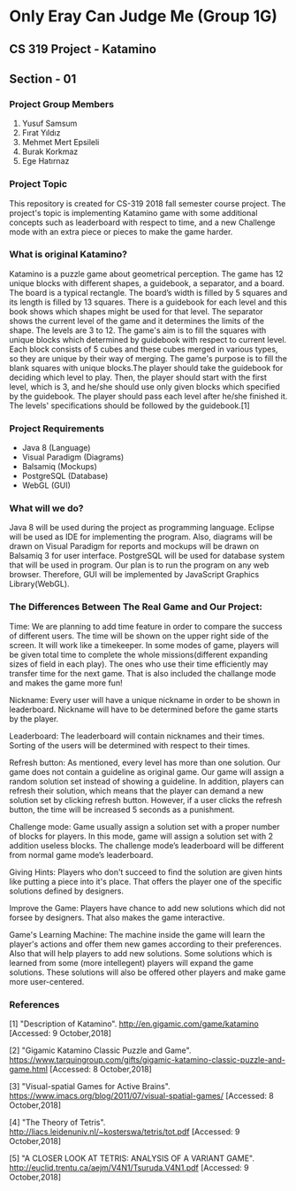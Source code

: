 # Only Eray Can Judge Me (Group 1G)
## CS 319 Project - Katamino
## Section - 01

### Project Group Members
1) Yusuf Samsum
2) Fırat Yıldız
3) Mehmet Mert Epsileli
4) Burak Korkmaz
5) Ege Hatırnaz

### Project Topic
This repository is created for CS-319 2018 fall semester course project. The project's topic is implementing Katamino game with some additional concepts such as leaderboard with respect to time, and a new Challenge mode with an extra piece or pieces to make the game harder.

### What is original Katamino?
Katamino is a puzzle game about geometrical perception. The game has 12 unique blocks with different shapes, a guidebook, a separator, and a board. The board is a typical rectangle. The board’s width is filled by 5 squares and its length is filled by 13 squares. There is a guidebook for each level and this book shows which shapes might be used for that level. The separator shows the current level of the game and it determines the limits of the shape. The levels are 3 to 12. The game's aim is to fill the squares with unique blocks which determined by guidebook with respect to current level. Each block consists of 5 cubes and these cubes merged in various types, so they are unique by their way of merging.
The game's purpose is to fill the blank squares with unique blocks.The player should take the guidebook for deciding which level to play. Then, the player should start with the first level, which is 3, and he/she should use only given blocks which specified by the guidebook. The player should pass each level after he/she finished it. The levels' specifications should be followed by the guidebook.[1]

### Project Requirements
* Java 8 (Language)
* Visual Paradigm (Diagrams)
* Balsamiq (Mockups)
* PostgreSQL (Database)
* WebGL (GUI)

### What will we do?
Java 8 will be used during the project as programming language. Eclipse will be used as IDE for implementing the program. Also, diagrams will be drawn on Visual Paradigm for reports and mockups will be drawn on Balsamiq 3 for user interface. PostgreSQL will be used for database system that will be used in program. Our plan is to run the program on any web browser. Therefore, GUI will be implemented by JavaScript Graphics Library(WebGL).  

### The Differences Between The Real Game and Our Project:
Time: We are planning to add time feature in order to compare the success of different users. The time will be shown on the upper right side of the screen. It will work like a timekeeper. In some modes of game, players will be given total time to complete the whole missions(different expanding sizes of field in each play). The ones who use their time efficiently may transfer time for the next game. That is also included the challange mode and makes the game more fun!

Nickname: Every user will have a unique nickname in order to be shown in leaderboard. Nickname will have to be determined before the game starts by the player. 

Leaderboard: The leaderboard will contain nicknames and their times. Sorting of the users will be determined with respect to their times.

Refresh button: As mentioned, every level has more than one solution. Our game does not contain a guideline as original game. Our game will assign a random solution set instead of showing a guideline. In addition, players can refresh their solution, which means that the player can demand a new solution set by clicking refresh button. However, if a user clicks the refresh button, the time will be increased 5 seconds as a punishment.

Challenge mode: Game usually assign a solution set with a proper number of blocks for players. In this mode, game will assign a solution set with 2 addition useless blocks. The challenge mode’s leaderboard will be different from normal game mode’s leaderboard.

Giving Hints: Players who don't succeed to find the solution are given hints like putting a piece into it's place. That offers the player one of the specific solutions defined by designers.

Improve the Game: Players have chance to add new solutions which did not forsee by designers. That also makes the game interactive. 

Game's Learning Machine: The machine inside the game will learn the player's actions and offer them new games according to their preferences. Also that will help players to add new solutions. Some solutions which is learned from some (more intellegent) players will expand the game solutions. These solutions will also be offered other players and make game more user-centered. 


### References
[1] "Description of Katamino". http://en.gigamic.com/game/katamino [Accessed: 9 October,2018]


[2] "Gigamic Katamino Classic Puzzle and Game". https://www.tarquingroup.com/gifts/gigamic-katamino-classic-puzzle-and-game.html [Accessed: 8 October,2018]



[3] "Visual-spatial Games for Active Brains". https://www.imacs.org/blog/2011/07/visual-spatial-games/ [Accessed: 8 October,2018]



[4] "The Theory of Tetris". http://liacs.leidenuniv.nl/~kosterswa/tetris/tot.pdf [Accessed: 9 October,2018]



[5] "A CLOSER LOOK AT TETRIS: ANALYSIS OF A VARIANT GAME". http://euclid.trentu.ca/aejm/V4N1/Tsuruda.V4N1.pdf [Accessed: 9 October,2018]






